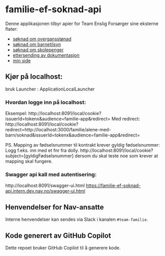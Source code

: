 # familie-ef-soknad-api
Denne applikasjonen tilbyr apier for Team Enslig Forsørger sine eksterne flater:
* [søknad om overgansstønad](https://www.nav.no/familie/alene-med-barn/soknad/)
* [søknad om barnetilsyn](https://www.nav.no/familie/alene-med-barn/soknad/barnetilsyn)
* [søknad om skolepenger](https://www.nav.no/familie/alene-med-barn/soknad/skolepenger)
* [ettersending av dokumentasjon](https://www.nav.no/familie/alene-med-barn/ettersending)
* [min side](https://www.nav.no/familie/alene-med-barn/minside)

## Kjør på localhost: 
bruk Launcher : ApplicationLocalLauncher 

### Hvordan logge inn på localhost:
Eksempel:
http://localhost:8091/local/cookie?issuerId=tokenx&audience=familie-app&redirect=
Med redirect:
http://localhost:8091/local/cookie?redirect=http://localhost:3000/familie/alene-med-barn/soknad&issuerId=tokenx&audience=familie-app&redirect=

PS. Mapping av fødselsnummer til kontrakt krever gyldig fødselsnummer: Logg f.eks. inn med et fnr fra dolly.
http://localhost:8091/local/cookie?subject=[gyldigFødselsnummer] dersom du skal teste noe som krever at mapping skal fungere.   

### Swagger api kall med autentisering: 
http://localhost:8091/swagger-ui.html
https://familie-ef-soknad-api.intern.dev.nav.no/swagger-ui.html

## Henvendelser for Nav-ansatte
Interne henvendelser kan sendes via Slack i kanalen `#team-familie`.

## Kode generert av GitHub Copilot
Dette repoet bruker GitHub Copilot til å generere kode.